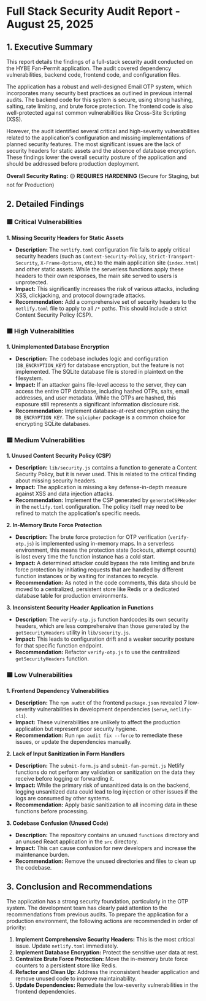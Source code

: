 # Full Stack Security Audit Report - August 25, 2025

## 1. Executive Summary

This report details the findings of a full-stack security audit conducted on the HYBE Fan-Permit application. The audit covered dependency vulnerabilities, backend code, frontend code, and configuration files.

The application has a robust and well-designed Email OTP system, which incorporates many security best practices as outlined in previous internal audits. The backend code for this system is secure, using strong hashing, salting, rate limiting, and brute force protection. The frontend code is also well-protected against common vulnerabilities like Cross-Site Scripting (XSS).

However, the audit identified several critical and high-severity vulnerabilities related to the application's configuration and missing implementations of planned security features. The most significant issues are the lack of security headers for static assets and the absence of database encryption. These findings lower the overall security posture of the application and should be addressed before production deployment.

**Overall Security Rating:** 🟡 **REQUIRES HARDENING** (Secure for Staging, but not for Production)

## 2. Detailed Findings

### 🟥 Critical Vulnerabilities

**1. Missing Security Headers for Static Assets**

- **Description:** The `netlify.toml` configuration file fails to apply critical security headers (such as `Content-Security-Policy`, `Strict-Transport-Security`, `X-Frame-Options`, etc.) to the main application site (`index.html`) and other static assets. While the serverless functions apply these headers to their own responses, the main site served to users is unprotected.
- **Impact:** This significantly increases the risk of various attacks, including XSS, clickjacking, and protocol downgrade attacks.
- **Recommendation:** Add a comprehensive set of security headers to the `netlify.toml` file to apply to all `/*` paths. This should include a strict Content Security Policy (CSP).

### 🟧 High Vulnerabilities

**1. Unimplemented Database Encryption**

- **Description:** The codebase includes logic and configuration (`DB_ENCRYPTION_KEY`) for database encryption, but the feature is not implemented. The SQLite database file is stored in plaintext on the filesystem.
- **Impact:** If an attacker gains file-level access to the server, they can access the entire OTP database, including hashed OTPs, salts, email addresses, and user metadata. While the OTPs are hashed, this exposure still represents a significant information disclosure risk.
- **Recommendation:** Implement database-at-rest encryption using the `DB_ENCRYPTION_KEY`. The `sqlcipher` package is a common choice for encrypting SQLite databases.

### 🟨 Medium Vulnerabilities

**1. Unused Content Security Policy (CSP)**

- **Description:** `lib/security.js` contains a function to generate a Content Security Policy, but it is never used. This is related to the critical finding about missing security headers.
- **Impact:** The application is missing a key defense-in-depth measure against XSS and data injection attacks.
- **Recommendation:** Implement the CSP generated by `generateCSPHeader` in the `netlify.toml` configuration. The policy itself may need to be refined to match the application's specific needs.

**2. In-Memory Brute Force Protection**

- **Description:** The brute force protection for OTP verification (`verify-otp.js`) is implemented using in-memory maps. In a serverless environment, this means the protection state (lockouts, attempt counts) is lost every time the function instance has a cold start.
- **Impact:** A determined attacker could bypass the rate limiting and brute force protection by initiating requests that are handled by different function instances or by waiting for instances to recycle.
- **Recommendation:** As noted in the code comments, this data should be moved to a centralized, persistent store like Redis or a dedicated database table for production environments.

**3. Inconsistent Security Header Application in Functions**

- **Description:** The `verify-otp.js` function hardcodes its own security headers, which are less comprehensive than those generated by the `getSecurityHeaders` utility in `lib/security.js`.
- **Impact:** This leads to configuration drift and a weaker security posture for that specific function endpoint.
- **Recommendation:** Refactor `verify-otp.js` to use the centralized `getSecurityHeaders` function.

### 🟦 Low Vulnerabilities

**1. Frontend Dependency Vulnerabilities**

- **Description:** The `npm audit` of the frontend `package.json` revealed 7 low-severity vulnerabilities in development dependencies (`serve`, `netlify-cli`).
- **Impact:** These vulnerabilities are unlikely to affect the production application but represent poor security hygiene.
- **Recommendation:** Run `npm audit fix --force` to remediate these issues, or update the dependencies manually.

**2. Lack of Input Sanitization in Form Handlers**

- **Description:** The `submit-form.js` and `submit-fan-permit.js` Netlify functions do not perform any validation or sanitization on the data they receive before logging or forwarding it.
- **Impact:** While the primary risk of unsanitized data is on the backend, logging unsanitized data could lead to log injection or other issues if the logs are consumed by other systems.
- **Recommendation:** Apply basic sanitization to all incoming data in these functions before processing.

**3. Codebase Confusion (Unused Code)**

- **Description:** The repository contains an unused `functions` directory and an unused React application in the `src` directory.
- **Impact:** This can cause confusion for new developers and increase the maintenance burden.
- **Recommendation:** Remove the unused directories and files to clean up the codebase.

## 3. Conclusion and Recommendations

The application has a strong security foundation, particularly in the OTP system. The development team has clearly paid attention to the recommendations from previous audits. To prepare the application for a production environment, the following actions are recommended in order of priority:

1.  **Implement Comprehensive Security Headers:** This is the most critical issue. Update `netlify.toml` immediately.
2.  **Implement Database Encryption:** Protect the sensitive user data at rest.
3.  **Centralize Brute Force Protection:** Move the in-memory brute force counters to a persistent store like Redis.
4.  **Refactor and Clean Up:** Address the inconsistent header application and remove unused code to improve maintainability.
5.  **Update Dependencies:** Remediate the low-severity vulnerabilities in the frontend dependencies.
